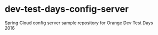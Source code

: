 # dev-test-days-config-server
Spring Cloud config server sample repository for Orange Dev Test Days 2016
